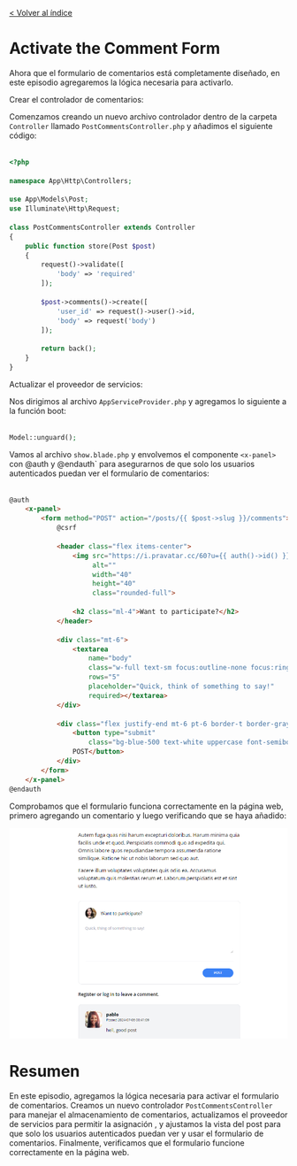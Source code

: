 [< Volver al índice](/docs/readme.md)

# Activate the Comment Form


Ahora que el formulario de comentarios está completamente diseñado, en este episodio agregaremos la lógica necesaria para activarlo.

Crear el controlador de comentarios:

Comenzamos creando un nuevo archivo controlador dentro de la carpeta `Controller` llamado `PostCommentsController.php` y añadimos el siguiente código:

```php

<?php

namespace App\Http\Controllers;

use App\Models\Post;
use Illuminate\Http\Request;

class PostCommentsController extends Controller
{
    public function store(Post $post)
    {
        request()->validate([
            'body' => 'required'
        ]);

        $post->comments()->create([
            'user_id' => request()->user()->id,
            'body' => request('body')
        ]);

        return back();
    }
}
```

Actualizar el proveedor de servicios:

Nos dirigimos al archivo `AppServiceProvider.php` y agregamos lo siguiente a la función boot:

```php

Model::unguard();

```

Vamos al archivo `show.blade.php` y envolvemos el componente `<x-panel>` con  @auth y @endauth` para asegurarnos de que solo los usuarios autenticados puedan ver el formulario de comentarios:

```html

@auth
    <x-panel>
        <form method="POST" action="/posts/{{ $post->slug }}/comments">
            @csrf

            <header class="flex items-center">
                <img src="https://i.pravatar.cc/60?u={{ auth()->id() }}"
                     alt=""
                     width="40"
                     height="40"
                     class="rounded-full">
                
                <h2 class="ml-4">Want to participate?</h2>
            </header>

            <div class="mt-6">
                <textarea
                    name="body"
                    class="w-full text-sm focus:outline-none focus:ring"
                    rows="5"
                    placeholder="Quick, think of something to say!"
                    required></textarea>
            </div>

            <div class="flex justify-end mt-6 pt-6 border-t border-gray-200">
                <button type="submit"
                    class="bg-blue-500 text-white uppercase font-semibold text-xs py-2 px-10 rounded-2xl hover:bg-blue-600">
                POST</button>
            </div>
        </form>
    </x-panel>
@endauth

```

Comprobamos que el formulario funciona correctamente en la página web, primero agregando un comentario y luego verificando que se haya añadido:


 ![Vista ](images/my-comment.png)

# Resumen
En este episodio, agregamos la lógica necesaria para activar el formulario de comentarios. Creamos un nuevo controlador `PostCommentsController` para manejar el almacenamiento de comentarios, actualizamos el proveedor de servicios para permitir la asignación , y ajustamos la vista del post para que solo los usuarios autenticados puedan ver y usar el formulario de comentarios. Finalmente, verificamos que el formulario funcione correctamente en la página web.